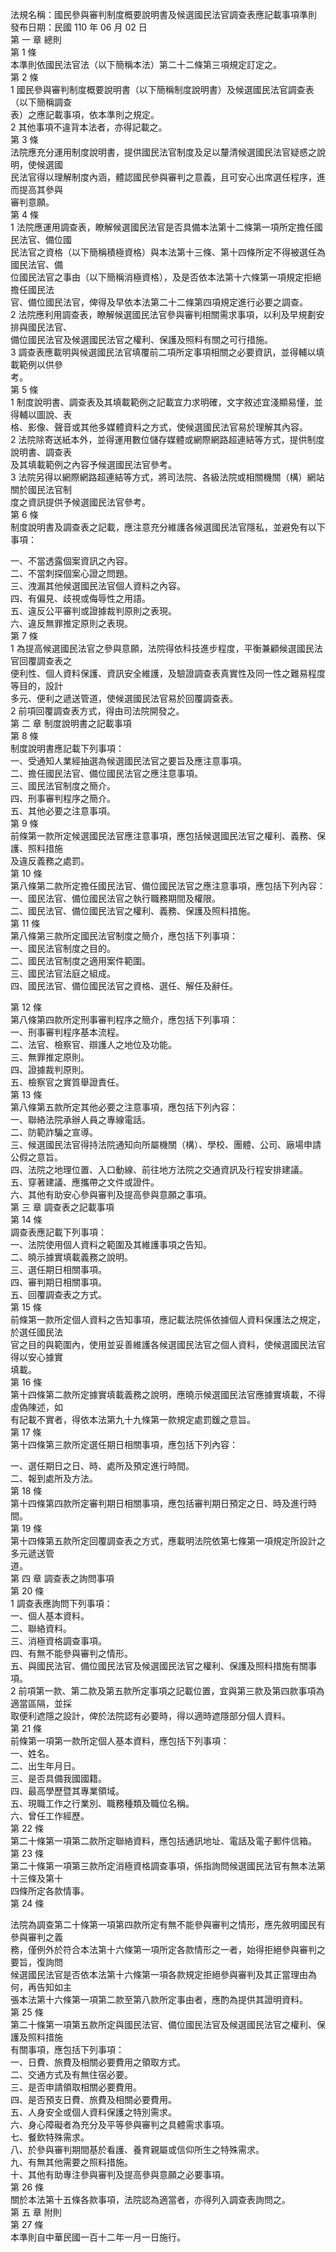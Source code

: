 法規名稱：國民參與審判制度概要說明書及候選國民法官調查表應記載事項準則  
發布日期：民國 110 年 06 月 02 日  
第 一 章 總則  
第 1 條  
本準則依國民法官法（以下簡稱本法）第二十二條第三項規定訂定之。  
第 2 條  
1 國民參與審判制度概要說明書（以下簡稱制度說明書）及候選國民法官調查表（以下簡稱調查  
表）之應記載事項，依本準則之規定。  
2 其他事項不違背本法者，亦得記載之。  
第 3 條  
法院應充分運用制度說明書，提供國民法官制度及足以釐清候選國民法官疑惑之說明，使候選國  
民法官得以理解制度內涵，體認國民參與審判之意義，且可安心出席選任程序，進而提高其參與  
審判意願。  
第 4 條  
1 法院應運用調查表，瞭解候選國民法官是否具備本法第十二條第一項所定擔任國民法官、備位國  
民法官之資格（以下簡稱積極資格）與本法第十三條、第十四條所定不得被選任為國民法官、備  
位國民法官之事由（以下簡稱消極資格），及是否依本法第十六條第一項規定拒絕擔任國民法  
官、備位國民法官，俾得及早依本法第二十二條第四項規定進行必要之調查。  
2 法院應利用調查表，瞭解候選國民法官參與審判相關需求事項，以利及早規劃安排與國民法官、  
備位國民法官及候選國民法官之權利、保護及照料有關之可行措施。  
3 調查表應載明與候選國民法官填覆前二項所定事項相關之必要資訊，並得輔以填載範例以供參  
考。  
第 5 條  
1 制度說明書、調查表及其填載範例之記載宜力求明確，文字敘述宜淺顯易懂，並得輔以圖說、表  
格、影像、聲音或其他多媒體資料之方式，使候選國民法官易於理解其內容。  
2 法院除寄送紙本外，並得運用數位儲存媒體或網際網路超連結等方式，提供制度說明書、調查表  
及其填載範例之內容予候選國民法官參考。  
3 法院另得以網際網路超連結等方式，將司法院、各級法院或相關機關（構）網站關於國民法官制  
度之資訊提供予候選國民法官參考。  
第 6 條  
制度說明書及調查表之記載，應注意充分維護各候選國民法官隱私，並避免有以下事項：  


一、不當透露個案資訊之內容。  
二、不當刺探個案心證之問題。  
三、洩漏其他候選國民法官個人資料之內容。  
四、有偏見、歧視或侮辱性之用語。  
五、違反公平審判或證據裁判原則之表現。  
六、違反無罪推定原則之表現。  
第 7 條  
1 為提高候選國民法官之參與意願，法院得依科技進步程度，平衡兼顧候選國民法官回覆調查表之  
便利性、個人資料保護、資訊安全維護，及驗證調查表真實性及同一性之難易程度等目的，設計  
多元、便利之遞送管道，使候選國民法官易於回覆調查表。  
2 前項回覆調查表方式，得由司法院開發之。  
第 二 章 制度說明書之記載事項  
第 8 條  
制度說明書應記載下列事項：  
一、受通知人業經抽選為候選國民法官之要旨及應注意事項。  
二、擔任國民法官、備位國民法官之應注意事項。  
三、國民法官制度之簡介。  
四、刑事審判程序之簡介。  
五、其他必要之注意事項。  
第 9 條  
前條第一款所定候選國民法官應注意事項，應包括候選國民法官之權利、義務、保護、照料措施  
及違反義務之處罰。  
第 10 條  
第八條第二款所定擔任國民法官、備位國民法官之應注意事項，應包括下列內容：  
一、國民法官、備位國民法官之執行職務期間及權限。  
二、國民法官、備位國民法官之權利、義務、保護及照料措施。  
第 11 條  
第八條第三款所定國民法官制度之簡介，應包括下列事項：  
一、國民法官制度之目的。  
二、國民法官制度之適用案件範圍。  
三、國民法官法庭之組成。  
四、國民法官、備位國民法官之資格、選任、解任及辭任。  


第 12 條  
第八條第四款所定刑事審判程序之簡介，應包括下列事項：  
一、刑事審判程序基本流程。  
二、法官、檢察官、辯護人之地位及功能。  
三、無罪推定原則。  
四、證據裁判原則。  
五、檢察官之實質舉證責任。  
第 13 條  
第八條第五款所定其他必要之注意事項，應包括下列內容：  
一、聯絡法院承辦人員之專線電話。  
二、防範詐騙之宣導。  
三、候選國民法官得持法院通知向所屬機關（構）、學校、團體、公司、廠場申請公假之意旨。  
四、法院之地理位置、入口動線、前往地方法院之交通資訊及行程安排建議。  
五、穿著建議、應攜帶之文件或證件。  
六、其他有助安心參與審判及提高參與意願之事項。  
第 三 章 調查表之記載事項  
第 14 條  
調查表應記載下列事項：  
一、法院使用個人資料之範圍及其維護事項之告知。  
二、曉示據實填載義務之說明。  
三、選任期日相關事項。  
四、審判期日相關事項。  
五、回覆調查表之方式。  
第 15 條  
前條第一款所定個人資料之告知事項，應記載法院係依據個人資料保護法之規定，於選任國民法  
官之目的與範圍內，使用並妥善維護各候選國民法官之個人資料，使候選國民法官得以安心據實  
填載。  
第 16 條  
第十四條第二款所定據實填載義務之說明，應曉示候選國民法官應據實填載，不得虛偽陳述，如  
有記載不實者，得依本法第九十九條第一款規定處罰鍰之意旨。  
第 17 條  
第十四條第三款所定選任期日相關事項，應包括下列內容：  


一、選任期日之日、時、處所及預定進行時間。  
二、報到處所及方法。  
第 18 條  
第十四條第四款所定審判期日相關事項，應包括審判期日預定之日、時及進行時間。  
第 19 條  
第十四條第五款所定回覆調查表之方式，應載明法院依第七條第一項規定所設計之多元遞送管  
道。  
第 四 章 調查表之詢問事項  
第 20 條  
1 調查表應詢問下列事項：  
一、個人基本資料。  
二、聯絡資料。  
三、消極資格調查事項。  
四、有無不能參與審判之情形。  
五、與國民法官、備位國民法官及候選國民法官之權利、保護及照料措施有關事項。  
2 前項第一款、第二款及第五款所定事項之記載位置，宜與第三款及第四款事項為適當區隔，並採  
取便利遮隱之設計，俾於法院認有必要時，得以適時遮隱部分個人資料。  
第 21 條  
前條第一項第一款所定個人基本資料，應包括下列事項：  
一、姓名。  
二、出生年月日。  
三、是否具備我國國籍。  
四、最高學歷暨其專業領域。  
五、現職工作之行業別、職務種類及職位名稱。  
六、曾任工作經歷。  
第 22 條  
第二十條第一項第二款所定聯絡資料，應包括通訊地址、電話及電子郵件信箱。  
第 23 條  
第二十條第一項第三款所定消極資格調查事項，係指詢問候選國民法官有無本法第十三條及第十  
四條所定各款情事。  
第 24 條  


法院為調查第二十條第一項第四款所定有無不能參與審判之情形，應先敘明國民有參與審判之義  
務，僅例外於符合本法第十六條第一項所定各款情形之一者，始得拒絕參與審判之要旨，復詢問  
候選國民法官是否依本法第十六條第一項各款規定拒絕參與審判及其正當理由為何，再告知如主  
張本法第十六條第一項第二款至第八款所定事由者，應酌為提供其證明資料。  
第 25 條  
第二十條第一項第五款所定與國民法官、備位國民法官及候選國民法官之權利、保護及照料措施  
有關事項，應包括下列事項：  
一、日費、旅費及相關必要費用之領取方式。  
二、交通方式及有無住宿必要。  
三、是否申請領取相關必要費用。  
四、是否預支日費、旅費及相關必要費用。  
五、人身安全或個人資料保護之特別需求。  
六、身心障礙者為充分及平等參與審判之具體需求事項。  
七、餐飲特殊需求。  
八、於參與審判期間基於看護、養育親屬或信仰所生之特殊需求。  
九、有無其他需要之照料措施。  
十、其他有助專注參與審判及提高參與意願之必要事項。  
第 26 條  
關於本法第十五條各款事項，法院認為適當者，亦得列入調查表詢問之。  
第 五 章 附則  
第 27 條  
本準則自中華民國一百十二年一月一日施行。  


